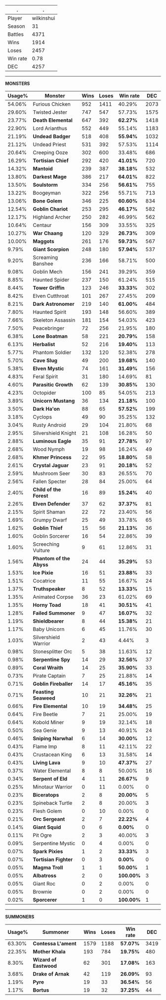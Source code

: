.|.
|-|-
Player|wilkinshui
Season|31
Battles|4371
Wins|1914
Loses|2457
Win rate|0.78
DEC|4257

---
**MONSTERS**

Usage%|Monster|Wins|Loses|Win rate|DEC|
-|-|-|-|-|-|
54.06%|Furious Chicken|952|1411|40.29%|2073|
29.60%|Twisted Jester|747|547|57.73%|1575|
23.77%|**Death Elemental**|647|392|**62.27%**|1418|
22.90%|Lord Arianthus|552|449|55.14%|1183|
21.19%|**Undead Badger**|518|408|**55.94%**|1032|
21.12%|Undead Priest|531|392|57.53%|1114|
20.64%|Creeping Ooze|302|600|33.48%|686|
16.29%|**Tortisian Chief**|292|420|**41.01%**|720|
14.32%|**Mantoid**|239|387|**38.18%**|532|
13.80%|**Darkest Mage**|386|217|**64.01%**|822|
13.50%|**Soulstorm**|334|256|**56.61%**|755|
13.22%|Boogeyman|322|256|55.71%|713|
13.06%|**Bone Golem**|346|225|**60.60%**|834|
12.54%|**Goblin Chariot**|253|295|**46.17%**|582|
12.17%|Highland Archer|250|282|46.99%|562|
10.64%|Centaur|156|309|33.55%|325|
10.27%|**War Chaang**|120|329|**26.73%**|309|
10.00%|**Maggots**|261|176|**59.73%**|567|
9.79%|**Giant Scorpion**|248|180|**57.94%**|537|
9.20%|Screaming Banshee|236|166|58.71%|500|
9.08%|Goblin Mech|156|241|39.29%|359|
8.85%|Haunted Spider|237|150|61.24%|515|
8.44%|**Tower Griffin**|123|246|**33.33%**|302|
8.42%|Elven Cutthroat|101|267|27.45%|209|
8.21%|**Dark Astronomer**|219|140|**61.00%**|484|
7.80%|Haunted Spirit|193|148|56.60%|389|
7.66%|Skeleton Assassin|181|154|54.03%|423|
7.50%|Peacebringer|72|256|21.95%|180|
6.38%|**Lone Boatman**|58|221|**20.79%**|158|
6.13%|**Herbalist**|52|216|**19.40%**|113|
5.77%|Phantom Soldier|132|120|52.38%|278|
5.70%|**Cave Slug**|49|200|**19.68%**|140|
5.38%|**Elven Mystic**|74|161|**31.49%**|156|
4.83%|Feral Spirit|31|180|14.69%|81|
4.60%|**Parasitic Growth**|62|139|**30.85%**|130|
4.23%|Octopider|100|85|54.05%|213|
3.89%|**Unicorn Mustang**|36|134|**21.18%**|100|
3.50%|**Dark Ha'on**|88|65|**57.52%**|199|
3.18%|Cyclops|49|90|35.25%|132|
3.04%|Rusty Android|29|104|21.80%|68|
2.95%|Silvershield Knight|21|108|16.28%|50|
2.88%|**Luminous Eagle**|35|91|**27.78%**|97|
2.68%|Wood Nymph|19|98|16.24%|49|
2.68%|**Khmer Princess**|22|95|**18.80%**|58|
2.61%|**Crystal Jaguar**|23|91|**20.18%**|52|
2.59%|Mushroom Seer|30|83|26.55%|70|
2.56%|Fallen Specter|28|84|25.00%|64|
2.40%|**Child of the Forest**|16|89|**15.24%**|40|
2.26%|**Elven Defender**|37|62|**37.37%**|81|
2.15%|Spirit Shaman|22|72|23.40%|56|
1.69%|Grumpy Dwarf|25|49|33.78%|65|
1.62%|**Goblin Thief**|15|56|**21.13%**|36|
1.60%|Goblin Sorcerer|16|54|22.86%|39|
1.60%|Screeching Vulture|9|61|12.86%|31|
1.56%|**Phantom of the Abyss**|24|44|**35.29%**|53|
1.53%|**Ice Pixie**|16|51|**23.88%**|33|
1.51%|Cocatrice|11|55|16.67%|24|
1.37%|**Truthspeaker**|8|52|**13.33%**|15|
1.35%|Animated Corpse|36|23|61.02%|69|
1.35%|**Horny Toad**|18|41|**30.51%**|41|
1.28%|**Failed Summoner**|9|47|**16.07%**|32|
1.19%|**Shieldbearer**|8|44|**15.38%**|21|
1.17%|Baby Unicorn|6|45|11.76%|30|
1.03%|Silvershield Warrior|2|43|4.44%|3|
0.98%|Stonesplitter Orc|5|38|11.63%|12|
0.98%|**Serpentine Spy**|14|29|**32.56%**|37|
0.89%|**Coral Wraith**|14|25|**35.90%**|33|
0.73%|Pirate Captain|7|25|21.88%|14|
0.71%|**Goblin Fireballer**|14|17|**45.16%**|35|
0.71%|**Feasting Seaweed**|10|21|**32.26%**|21|
0.66%|**Fire Elemental**|10|19|**34.48%**|25|
0.64%|Fire Beetle|7|21|25.00%|19|
0.64%|Kobold Miner|9|19|32.14%|18|
0.50%|Sea Genie|9|13|40.91%|24|
0.46%|**Sniping Narwhal**|6|14|**30.00%**|12|
0.43%|Flame Imp|8|11|42.11%|22|
0.43%|Crustacean King|6|13|31.58%|14|
0.43%|**Living Lava**|9|10|**47.37%**|27|
0.37%|Water Elemental|8|8|50.00%|16|
0.34%|**Serpent of Eld**|4|11|**26.67%**|9|
0.25%|Minotaur Warrior|0|11|0.00%|0|
0.23%|**Biceratops**|2|8|**20.00%**|5|
0.23%|Spineback Turtle|2|8|20.00%|3|
0.23%|Flesh Golem|0|10|0.00%|0|
0.21%|**Orc Sergeant**|2|7|**22.22%**|4|
0.14%|**Giant Squid**|0|6|**0.00%**|0|
0.11%|Pit Ogre|2|3|40.00%|3|
0.09%|Serpentine Mystic|0|4|0.00%|0|
0.07%|**Spark Pixies**|1|2|**33.33%**|3|
0.07%|**Tortisian Fighter**|0|3|**0.00%**|0|
0.05%|**Magma Troll**|1|1|**50.00%**|1|
0.05%|**Albatross**|2|0|**100.00%**|3|
0.05%|Giant Roc|0|2|0.00%|0|
0.05%|Brownie|0|2|0.00%|0|
0.02%|**Sporcerer**|1|0|**100.00%**|1|

---
**SUMMONERS**

Usage%|Summoner|Wins|Loses|Win rate|DEC|
-|-|-|-|-|-|
63.30%|**Contessa L'ament**|1579|1188|**57.07%**|3419|
22.35%|**Mother Khala**|193|784|**19.75%**|480|
8.30%|**Wizard of Eastwood**|62|301|**17.08%**|163|
3.68%|**Drake of Arnak**|42|119|**26.09%**|93|
1.19%|**Pyre**|19|33|**36.54%**|56|
1.17%|**Bortus**|19|32|**37.25%**|44|
